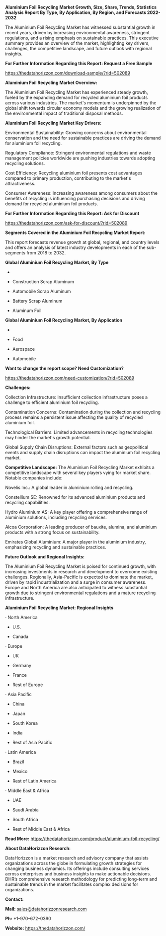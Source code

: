 **Aluminium Foil Recycling Market Growth, Size, Share, Trends,
Statistics Analysis Report By Type, By Application, By Region, and
Forecasts 2022-2032**

The Aluminium Foil Recycling Market has witnessed substantial growth in
recent years, driven by increasing environmental awareness, stringent
regulations, and a rising emphasis on sustainable practices. This
executive summary provides an overview of the market, highlighting key
drivers, challenges, the competitive landscape, and future outlook with
regional insights.

**For Further Information Regarding this Report: Request a Free Sample**

<https://thedatahorizzon.com/download-sample/?rid=502089>

**Aluminium Foil Recycling Market Overview:**

The Aluminium Foil Recycling Market has experienced steady growth,
fueled by the expanding demand for recycled aluminium foil products
across various industries. The market's momentum is underpinned by the
global shift towards circular economy models and the growing realization
of the environmental impact of traditional disposal methods.

**Aluminium Foil Recycling Market Key Drivers:**

Environmental Sustainability: Growing concerns about environmental
conservation and the need for sustainable practices are driving the
demand for aluminium foil recycling.

Regulatory Compliance: Stringent environmental regulations and waste
management policies worldwide are pushing industries towards adopting
recycling solutions.

Cost Efficiency: Recycling aluminium foil presents cost advantages
compared to primary production, contributing to the market's
attractiveness.

Consumer Awareness: Increasing awareness among consumers about the
benefits of recycling is influencing purchasing decisions and driving
demand for recycled aluminium foil products.

**For Further Information Regarding this Report: Ask for Discount**

<https://thedatahorizzon.com/ask-for-discount/?rid=502089>

**Segments Covered in the Aluminium Foil Recycling Market Report:**

This report forecasts revenue growth at global, regional, and country
levels and offers an analysis of latest industry developments in each of
the sub-segments from 2018 to 2032.

**Global Aluminium Foil Recycling Market, By Type**

-   

-   Construction Scrap Aluminum

-   Automobile Scrap Aluminum

-   Battery Scrap Aluminum

-   Aluminum Foil

**Global Aluminium Foil Recycling Market, By Application**

-   

-   Food

-   Aerospace

-   Automobile

**Want to change the report scope? Need Customization?**

<https://thedatahorizzon.com/need-customization/?rid=502089>

**Challenges:**

Collection Infrastructure: Insufficient collection infrastructure poses
a challenge to efficient aluminium foil recycling.

Contamination Concerns: Contamination during the collection and
recycling process remains a persistent issue affecting the quality of
recycled aluminium foil.

Technological Barriers: Limited advancements in recycling technologies
may hinder the market's growth potential.

Global Supply Chain Disruptions: External factors such as geopolitical
events and supply chain disruptions can impact the aluminium foil
recycling market.

**Competitive Landscape:** The Aluminium Foil Recycling Market exhibits
a competitive landscape with several key players vying for market share.
Notable companies include:

Novelis Inc.: A global leader in aluminium rolling and recycling.

Constellium SE: Renowned for its advanced aluminium products and
recycling capabilities.

Hydro Aluminium AS: A key player offering a comprehensive range of
aluminium solutions, including recycling services.

Alcoa Corporation: A leading producer of bauxite, alumina, and aluminium
products with a strong focus on sustainability.

Emirates Global Aluminium: A major player in the aluminium industry,
emphasizing recycling and sustainable practices.

**Future Outlook and Regional Insights:**

The Aluminium Foil Recycling Market is poised for continued growth, with
increasing investments in research and development to overcome existing
challenges. Regionally, Asia-Pacific is expected to dominate the market,
driven by rapid industrialization and a surge in consumer awareness.
Europe and North America are also anticipated to witness substantial
growth due to stringent environmental regulations and a mature recycling
infrastructure.

**Aluminium Foil Recycling Market**: **Regional Insights**

· North America

-   U.S.

-   Canada

· Europe

-   UK

-   Germany

-   France

-   Rest of Europe

· Asia Pacific

-   China

-   Japan

-   South Korea

-   India

-   Rest of Asia Pacific

· Latin America

-   Brazil

-   Mexico

-   Rest of Latin America

· Middle East & Africa

-   UAE

-   Saudi Arabia

-   South Africa

-   Rest of Middle East & Africa

**Read More:**
<https://thedatahorizzon.com/product/aluminium-foil-recycling/>

**About DataHorizzon Research:**

DataHorizzon is a market research and advisory company that assists
organizations across the globe in formulating growth strategies for
changing business dynamics. Its offerings include consulting services
across enterprises and business insights to make actionable decisions.
DHR’s comprehensive research methodology for predicting long-term and
sustainable trends in the market facilitates complex decisions for
organizations.

**Contact:**

**Mail:** <sales@datahorizzonresearch.com>

**Ph:** +1–970–672–0390

**Website:** <https://thedatahorizzon.com/>

